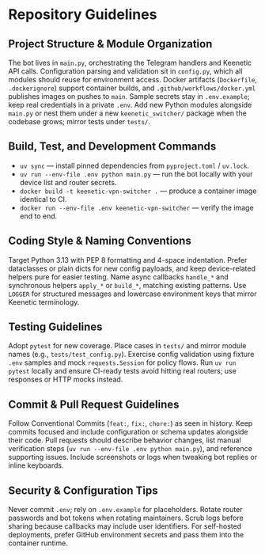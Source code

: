 # Repository Guidelines

## Project Structure & Module Organization

The bot lives in `main.py`, orchestrating the Telegram handlers and Keenetic API calls.
Configuration parsing and validation sit in `config.py`, which all modules should reuse
for environment access. Docker artifacts (`Dockerfile`, `.dockerignore`) support container
builds, and `.github/workflows/docker.yml` publishes images on pushes to `main`.
Sample secrets stay in `.env.example`; keep real credentials in a private `.env`.
Add new Python modules alongside `main.py` or nest them under a new `keenetic_switcher/`
package when the codebase grows; mirror tests under `tests/`.

## Build, Test, and Development Commands

- `uv sync` — install pinned dependencies from `pyproject.toml` / `uv.lock`.
- `uv run --env-file .env python main.py` — run the bot locally with your device list and router secrets.
- `docker build -t keenetic-vpn-switcher .` — produce a container image identical to CI.
- `docker run --env-file .env keenetic-vpn-switcher` — verify the image end to end.

## Coding Style & Naming Conventions

Target Python 3.13 with PEP 8 formatting and 4-space indentation. Prefer dataclasses or plain dicts
for new config payloads, and keep device-related helpers pure for easier testing. Name async callbacks
`handle_*` and synchronous helpers `apply_*` or `build_*`, matching existing patterns. Use `LOGGER`
for structured messages and lowercase environment keys that mirror Keenetic terminology.

## Testing Guidelines

Adopt `pytest` for new coverage. Place cases in `tests/` and mirror module names
(e.g., `tests/test_config.py`). Exercise config validation using fixture `.env` samples
and mock `requests.Session` for policy flows. Run `uv run pytest` locally and ensure
CI-ready tests avoid hitting real routers; use responses or HTTP mocks instead.

## Commit & Pull Request Guidelines

Follow Conventional Commits (`feat:`, `fix:`, `chore:`) as seen in history. Keep commits focused and
include configuration or schema updates alongside their code. Pull requests should describe behavior
changes, list manual verification steps (`uv run --env-file .env python main.py`), and reference
supporting issues. Include screenshots or logs when tweaking bot replies or inline keyboards.

## Security & Configuration Tips

Never commit `.env`; rely on `.env.example` for placeholders. Rotate router passwords and bot tokens
when rotating maintainers. Scrub logs before sharing because callbacks may include user identifiers.
For self-hosted deployments, prefer GitHub environment secrets and pass them into the container runtime.
